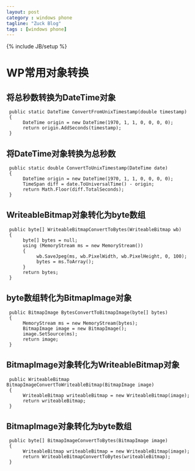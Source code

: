 ```yaml
---
layout: post
category : windows phone
tagline: "Zuck Blog"
tags : [windows phone]
---
```

{% include JB/setup %}

# WP常用对象转换

## 将总秒数转换为DateTime对象  

     public static DateTime ConvertFromUnixTimestamp(double timestamp)
     {
          DateTime origin = new DateTime(1970, 1, 1, 0, 0, 0, 0);
          return origin.AddSeconds(timestamp);
     }


## 将DateTime对象转换为总秒数  

     public static double ConvertToUnixTimestamp(DateTime date)
     {
          DateTime origin = new DateTime(1970, 1, 1, 0, 0, 0, 0);
          TimeSpan diff = date.ToUniversalTime() - origin;
          return Math.Floor(diff.TotalSeconds);
     }

## WriteableBitmap对象转化为byte数组  

     public byte[] WriteableBitmapConvertToBytes(WriteableBitmap wb)
     {
          byte[] bytes = null;
          using (MemoryStream ms = new MemoryStream())
          {
               wb.SaveJpeg(ms, wb.PixelWidth, wb.PixelHeight, 0, 100);
               bytes = ms.ToArray();
          }
          return bytes;
     }

## byte数组转化为BitmapImage对象  

     public BitmapImage BytesConvertToBitmapImage(byte[] bytes)
     {
          MemoryStream ms = new MemoryStream(bytes);
          BitmapImage image = new BitmapImage();
          image.SetSource(ms);
          return image;
     }

## BitmapImage对象转化为WriteableBitmap对象  

     public WriteableBitmap BitmapImageConvertToWriteableBitmap(BitmapImage image)
     {
          WriteableBitmap writeableBitmap = new WriteableBitmap(image);
          return writeableBitmap;
     }

## BitmapImage对象转化为byte数组  

     public byte[] BitmapImageConvertToBytes(BitmapImage image)
     {
          WriteableBitmap writeableBitmap = new WriteableBitmap(image);
          return WriteableBitmapConvertToBytes(writeableBitmap);
     }

